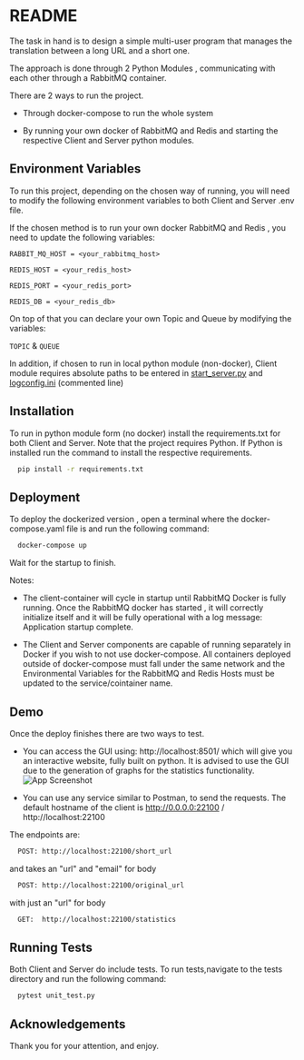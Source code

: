 
# README

The task in hand is to design a simple multi-user program that manages the translation between a long URL and a short one. 

The approach is done through 2 Python Modules , communicating with each other through a RabbitMQ container.

There are 2 ways to run the project. 

- Through docker-compose to run the whole system 

- By running your own docker of RabbitMQ and Redis and starting the respective Client and Server python modules.

## Environment Variables

To run this project, depending on the chosen way of running, you will need to modify the following environment variables to both Client and Server .env file.

If the chosen method is to run your own docker RabbitMQ and Redis , you need to update the following variables:

`RABBIT_MQ_HOST = <your_rabbitmq_host>`

`REDIS_HOST = <your_redis_host>`

`REDIS_PORT = <your_redis_port>`

`REDIS_DB = <your_redis_db>`

On top of that you can declare your own Topic and Queue by modifying the variables:

`TOPIC` &
`QUEUE`

In addition, if chosen to run in local python module (non-docker), Client module requires absolute paths to be entered in [start_server.py](https://github.com/jorisdemiraj/test-translated/blob/main/Client/client/start_server.py) and [logconfig.ini](https://github.com/jorisdemiraj/test-translated/blob/main/Client/client/config/logconfig.ini) (commented line)



## Installation

To run in python module form (no docker) install the requirements.txt for both Client and Server. Note that the project requires Python. If Python is installed run the command to install the respective requirements.

```bash
  pip install -r requirements.txt
```


## Deployment

To deploy the dockerized version , open a terminal where the docker-compose.yaml file is and run the following command:

```bash
  docker-compose up 
```
Wait for the startup to finish.

Notes:

- The client-container will cycle in startup until RabbitMQ Docker is fully running. Once the RabbitMQ docker has started , it will correctly initialize itself and it will be fully operational with a log message: Application startup complete.

- The Client and Server components are capable of running separately in Docker if you wish to not use docker-compose. All containers deployed outside of docker-compose must fall under the same network and the Environmental Variables for the RabbitMQ and Redis Hosts must be updated to the service/cointainer name.



## Demo

Once the deploy finishes there are two ways to test. 
- You can access the GUI using: http://localhost:8501/ which will give you an interactive website, fully built on python. It is advised to use the GUI due to the generation of graphs for the statistics functionality. ![App Screenshot](https://i.imgur.com/nqWCnVS.png)

- You can use any service similar to Postman, to send the requests. The default hostname of the client is http://0.0.0.0:22100 / http://localhost:22100

The endpoints are:

```bash
  POST: http://localhost:22100/short_url 
```
and takes an "url" and "email" for body
```bash
  POST: http://localhost:22100/original_url
```
with just an "url" for body
```bash
  GET:  http://localhost:22100/statistics
```


## Running Tests

Both Client and Server do include tests. To run tests,navigate to the tests directory and run the following command:

```bash
  pytest unit_test.py
```


## Acknowledgements

Thank you for your attention, and enjoy.
